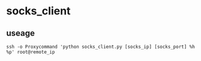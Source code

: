 # socks_client

## useage
```shell
ssh -o Proxycommand 'python socks_client.py [socks_ip] [socks_port] %h %p' root@remote_ip
```
